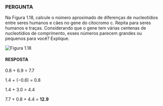 ### PERGUNTA

Na Figura 1.18, calcule o número aproximado de diferenças de nucleotídios entre seres humanos e cães no gene do citocromo c. Repita para seres humanos e traças. Considerando que o gene tem várias centenas de nucleotídios de comprimento, esses números parecem grandes ou pequenos para você? Explique.

![Figura 1.18](https://pbs.twimg.com/media/D55HqjhWAAAKJ4c?format=jpg&name=small)

#### RESPOSTA

0.8 + 6.9 = 7.7

1.4 + (−0.6) = 0.8

1.4 + 3.0 = 4.4

7.7 + 0.8 + 4.4 = **12.9**
